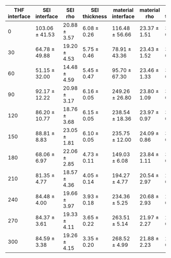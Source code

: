| THF interface|SEI interface|SEI rho|SEI thickness|material interface|material rho|material thickness| chi2 |
| ---|---|---|---|---|---|---|---|
| 0 | 103.06 ± 41.53 | 20.88 ± 3.57 | 6.08 ± 0.26 | 116.48 ± 56.66 | 23.37 ± 1.51 | 3.59 ± 0.48 | 55.20 ± 11.73 | 0.867826 |
| 30 | 64.78 ± 49.88 | 19.20 ± 4.53 | 5.75 ± 0.46 | 78.91 ± 43.36 | 23.43 ± 1.52 | 3.26 ± 0.64 | 44.85 ± 18.02 | 0.872662 |
| 60 | 51.15 ± 32.00 | 14.48 ± 4.59 | 5.45 ± 0.47 | 95.70 ± 67.30 | 23.46 ± 1.33 | 3.30 ± 0.46 | 40.21 ± 16.52 | 0.884511 |
| 90 | 92.17 ± 12.22 | 20.98 ± 3.17 | 6.16 ± 0.05 | 249.26 ± 26.80 | 23.80 ± 1.09 | 3.89 ± 0.14 | 65.35 ± 3.32 | 0.86008 |
| 120 | 86.20 ± 10.77 | 18.76 ± 3.68 | 6.15 ± 0.05 | 238.54 ± 18.36 | 23.97 ± 0.97 | 3.93 ± 0.16 | 64.67 ± 3.53 | 1.07775 |
| 150 | 88.81 ± 8.83 | 23.05 ± 1.81 | 6.10 ± 0.05 | 235.75 ± 12.00 | 24.09 ± 0.86 | 3.66 ± 0.18 | 57.81 ± 3.69 | 0.927041 |
| 180 | 68.06 ± 6.97 | 22.06 ± 2.85 | 4.73 ± 0.11 | 149.03 ± 6.08 | 23.84 ± 1.11 | 3.53 ± 0.14 | 64.20 ± 6.95 | 1.12685 |
| 210 | 81.35 ± 4.77 | 18.57 ± 4.36 | 4.05 ± 0.14 | 194.27 ± 4.77 | 20.54 ± 2.97 | 2.74 ± 0.15 | 78.01 ± 1.70 | 0.742049 |
| 240 | 84.48 ± 4.00 | 19.66 ± 3.97 | 3.93 ± 0.18 | 234.36 ± 5.25 | 20.68 ± 2.93 | 2.65 ± 0.17 | 79.02 ± 0.96 | 0.806907 |
| 270 | 84.37 ± 3.61 | 19.33 ± 4.11 | 3.65 ± 0.22 | 263.51 ± 5.14 | 21.97 ± 2.27 | 2.39 ± 0.16 | 79.22 ± 0.76 | 0.932837 |
| 300 | 84.59 ± 3.38 | 19.26 ± 4.15 | 3.35 ± 0.20 | 268.52 ± 4.99 | 21.88 ± 2.23 | 2.27 ± 0.15 | 79.28 ± 0.67 | 0.738024 |
